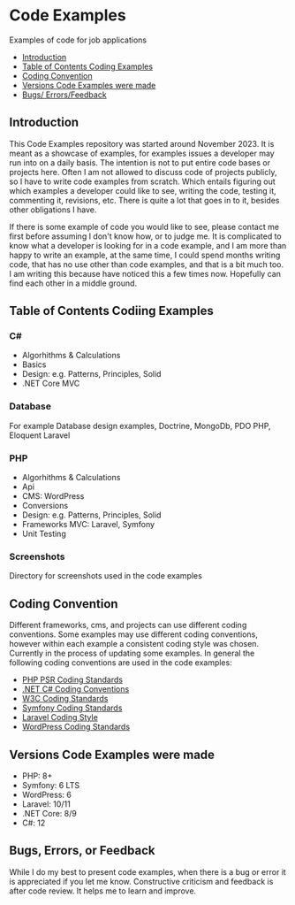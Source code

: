 
# Code Examples

Examples of code for job applications 

- [Introduction](#introduction)
- [Table of Contents Coding Examples](#table-of-contents-coding-examples)
- [Coding Convention](#coding-convention)
- [Versions Code Examples were made](#versions-code-examples-were-made)
- [Bugs/ Errors/Feedback](#bugs-errors-or-feedback)

## Introduction

This Code Examples repository was started around November 2023. It is meant as a showcase
of examples, for examples issues a developer may run into on a daily basis. The intention is not to put entire code bases or projects here. Often I am not allowed to discuss code of projects publicly, so I have to write code examples from scratch. Which entails figuring out which examples a developer could like to see, writing the code, testing it, commenting it, revisions, etc. There is quite a lot that goes in to it, besides other obligations I have. 

If there is some example of code you would like to see, please contact me first before assuming I don't know how, or to judge me. It is complicated to know what a developer is looking for in a  code example, and I am more than happy to write an example, at the same time, I could spend months writing code, that has no use other than code examples, and that is a bit much too. I am writing this because have noticed this a few times now. Hopefully can find each other in a middle ground. 

## Table of Contents Codiing Examples

### C#

- Algorhithms & Calculations
- Basics
- Design: e.g. Patterns, Principles, Solid
- .NET Core MVC

### Database

For example Database design examples, Doctrine, MongoDb, PDO PHP, Eloquent Laravel

### PHP

- Algorhithms & Calculations
- Api
- CMS: WordPress
- Conversions
- Design: e.g. Patterns, Principles, Solid
- Frameworks MVC: Laravel, Symfony
- Unit Testing

### Screenshots

Directory for screenshots used in the code examples

## Coding Convention

Different frameworks, cms, and projects can use different coding conventions. Some examples may use different coding conventions, however within each example a consistent coding style was chosen. Currently in the process of updating some examples. In general the following coding conventions are used in the code examples:

- [PHP PSR Coding Standards](https://www.php-fig.org/psr/)
- [.NET C# Coding Conventions](https://learn.microsoft.com/en-us/dotnet/csharp/fundamentals/coding-style/coding-conventions)
- [W3C Coding Standards](https://www.w3.org/)
- [Symfony Coding Standards](https://symfony.com/doc/current/contributing/code/standards.html)
- [Laravel Coding Style](https://laravel.com/docs/10.x/contributions#coding-style) 
- [WordPress Coding Standards](https://developer.wordpress.org/coding-standards/wordpress-coding-standards/)
 

## Versions Code Examples were made

- PHP: 8+
- Symfony: 6 LTS
- WordPress: 6
- Laravel: 10/11
- .NET Core: 8/9
- C#: 12

## Bugs, Errors, or Feedback

While I do my best to present code examples, when there is a bug or error it is appreciated if you let me know. 
Constructive criticism and feedback is after code review. It helps me to learn and improve. 






